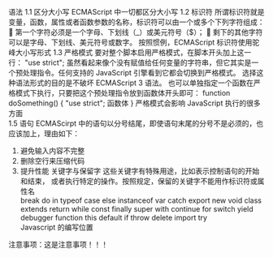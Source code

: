 语法
1.1 区分大小写
ECMAScript 中一切都区分大小写
1.2 标识符
所谓标识符就是变量，函数，属性或者函数参数的名称，标识符可以由一个或多个下列字符组成：
 第一个字符必须是一个字母、下划线（\_）或美元符号（$）；
 剩下的其他字符可以是字母、下划线、美元符号或数字。
按照惯例，ECMAScript 标识符使用驼峰大小写形式
1.3 严格模式
要对整个脚本启用严格模式，在脚本开头加上这一行： "use strict";
虽然看起来像个没有赋值给任何变量的字符串，但它其实是一个预处理指令。任何支持的 JavaScript 引擎看到它都会切换到严格模式。
选择这种语法形式的目的是不破坏 ECMAScript 3 语法。
也可以单独指定一个函数在严格模式下执行，只要把这个预处理指令放到函数体开头即可：
function doSomething() {
"use strict";
函数体 }
严格模式会影响 JavaScript 执行的很多方面  
1.5 语句
ECMAScirpt 中的语句以分号结尾，即使语句末尾的分号不是必须的，也应该加上，理由如下：

1. 避免输入内容不完整
2. 删除空行来压缩代码
3. 提升性能
   关键字与保留字
   这些关键字有特殊用途，比如表示控制语句的开始和结束， 或者执行特定的操作。按照规定，保留的关键字不能用作标识符或属性名  
   break do in typeof case else instanceof var catch export new void class extends return while const finally super with continue for switch yield debugger function this default if throw delete import try  
   Javascript 的编写位置

<noscript>

注意事项：这是注意事项！！！
